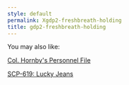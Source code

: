```yaml
---
style: default
permalink: Xgdp2-freshbreath-holding
title: gdp2-freshbreath-holding
---
```

You may also like:

[Col. Hornby's Personnel File](http://scp-wiki.net/col-hornby-s-personnel-file)

[SCP-619: Lucky Jeans](http://scp-wiki.net/scp-619)
